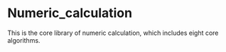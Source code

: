 # Numeric_calculation
This is the core library of numeric calculation, which includes eight core algorithms.
